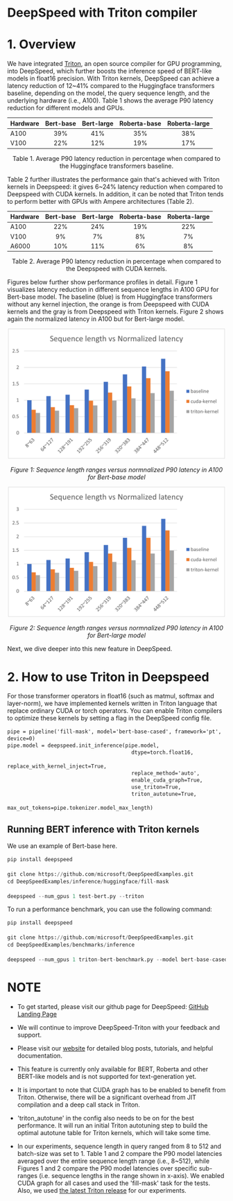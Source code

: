 # DeepSpeed with Triton compiler

# 1. Overview

We have integrated [Triton](https://github.com/openai/triton), an open source compiler for GPU programming, into DeepSpeed, which further boosts the inference speed of BERT-like models in float16 precision.
With Triton kernels, DeepSpeed can achieve a latency reduction of 12~41% compared to the Huggingface transformers baseline, depending on the model, the query sequence length, and the underlying hardware (i.e., A100).
Table 1 shows the average P90 latency reduction for different models and GPUs.

<div align="center">

| Hardware | Bert-base | Bert-large | Roberta-base | Roberta-large |
|----------|:------:|:------:|:------:|:------:|
| A100 | 39% | 41% | 35% | 38% |
| V100 | 22% | 12% | 19% | 17% |

Table 1. Average P90 latency reduction in percentage when compared to the Huggingface transformers baseline.


</div>
Table 2 further illustrates the performance gain that's achieved with Triton kernels in Deepspeed: it gives 6~24% latency reduction when compared to Deepspeed with CUDA kernels.
In addition, it can be noted that Triton tends to perform better with GPUs with Ampere architectures (Table 2).

<div align="center">

| Hardware | Bert-base | Bert-large | Roberta-base | Roberta-large |
|----------|:------:|:------:|:------:|:------:|
| A100 | 22% | 24% | 19% | 22% |
| V100 | 9% | 7% | 8% | 7% |
| A6000 | 10% | 11% | 6% | 8% |

Table 2. Average P90 latency reduction in percentage when compared to the Deepspeed with CUDA kernels.

</div>


Figures below further show performance profiles in detail.
Figure 1 visualizes latency reduction in different sequence lengths in A100 GPU for Bert-base model.
The baseline (blue) is from Huggingface transformers without any kernel injection, the orange is from Deepspeed with CUDA kernels and the gray is from Deepspeed with Triton kernels.
Figure 2 shows again the normalized latency in A100 but for Bert-large model.

<div align="center">

<img src="../assets/images/triton-bert-base-latency.png" width="500px" alt="triton-bert-base-latency"/>

*Figure 1: Sequence length ranges versus normnalized P90 latency in A100 for Bert-base model*

<img src="../assets/images/triton-bert-large-latency.png" width="500px" alt="triton-bert-large-latency"/>

*Figure 2: Sequence length ranges versus normnalized P90 latency in A100 for Bert-large model*

</div>


Next, we dive deeper into this new feature in DeepSpeed.

# 2. How to use Triton in Deepspeed

For those transformer operators in float16 (such as matmul, softmax and layer-norm), we have implemented kernels written in Triton language that replace ordinary CUDA or torch operators.
You can enable Triton compilers to optimize these kernels by setting a flag in the DeepSpeed config file.

```
pipe = pipeline('fill-mask', model='bert-base-cased', framework='pt', device=0)
pipe.model = deepspeed.init_inference(pipe.model,
                                        dtype=torch.float16,
                                        replace_with_kernel_inject=True,
                                        replace_method='auto',
                                        enable_cuda_graph=True,
                                        use_triton=True,
                                        triton_autotune=True,
                                        max_out_tokens=pipe.tokenizer.model_max_length)
```


## Running BERT inference with Triton kernels

We use an example of Bert-base here.

```python
pip install deepspeed

git clone https://github.com/microsoft/DeepSpeedExamples.git
cd DeepSpeedExamples/inference/huggingface/fill-mask

deepspeed --num_gpus 1 test-bert.py --triton
```

To run a performance benchmark, you can use the following command:

```python
pip install deepspeed

git clone https://github.com/microsoft/DeepSpeedExamples.git
cd DeepSpeedExamples/benchmarks/inference

deepspeed --num_gpus 1 triton-bert-benchmark.py --model bert-base-cased --dtype fp16 --kernel-inject --deepspeed --graphs --triton
```

# NOTE
<!-- **_NOTE:_** -->
* To get started, please visit our github page for DeepSpeed: [GitHub Landing Page](https://github.com/microsoft/DeepSpeedExamples)

* We will continue to improve DeepSpeed-Triton with your feedback and support.

* Please visit our [website](https://www.deepspeed.ai/) for detailed blog posts, tutorials, and helpful documentation.

* This feature is currently only available for BERT, Roberta and other BERT-like models and is not supported for text-generation yet.

* It is important to note that CUDA graph has to be enabled to benefit from Triton. Otherwise, there will be a significant overhead from JIT compilation and a deep call stack in Triton.

* 'triton_autotune' in the config also needs to be on for the best performance. It will run an initial Triton autotuning step to build the optimal autotune table for Triton kernels, which will take some time.

* In our experiments, sequence length in query ranged from 8 to 512 and batch-size was set to 1.
Table 1 and 2 compare the P90 model latencies averaged over the entire sequence length range (i.e., 8~512), while Figures 1 and 2 compare the P90 model latencies over specific sub-ranges (i.e. sequence lengths in the range shown in x-axis).
We enabled CUDA graph for all cases and used the 'fill-mask' task for the tests.
Also, we used [the latest Triton release](https://pypi.org/project/triton/2.0.0.post1/) for our experiments.
